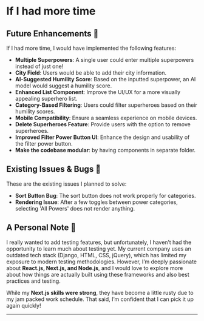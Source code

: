 # If I had more time

## Future Enhancements 🚀

If I had more time, I would have implemented the following features:

- **Multiple Superpowers**: A single user could enter multiple superpowers instead of just one!
- **City Field**: Users would be able to add their city information.
- **AI-Suggested Humility Score**: Based on the inputted superpower, an AI model would suggest a humility score.
- **Enhanced List Component**: Improve the UI/UX for a more visually appealing superhero list.
- **Category-Based Filtering**: Users could filter superheroes based on their humility scores.
- **Mobile Compatibility**: Ensure a seamless experience on mobile devices.
- **Delete Superheroes Feature**: Provide users with the option to remove superheroes.
- **Improved Filter Power Button UI**: Enhance the design and usability of the filter power button.
- **Make the codebase modular**: by having components in separate folder.

## Existing Issues & Bugs 🐞

These are the existing issues I planned to solve:

- **Sort Button Bug**: The sort button does not work properly for categories.
- **Rendering Issue**: After a few toggles between power categories, selecting 'All Powers' does not render anything.

## A Personal Note 📝

I really wanted to add testing features, but unfortunately, I haven’t had the opportunity to learn much about testing yet. My current company uses an outdated tech stack (Django, HTML, CSS, jQuery), which has limited my exposure to modern testing methodologies. However, I’m deeply passionate about **React.js, Next.js, and Node.js**, and I would love to explore more about how things are actually built using these frameworks and also best practices and testing.

While my **Next.js skills were strong**, they have become a little rusty due to my jam packed work schedule. That said, I’m confident that I can pick it up again quickly!

---
